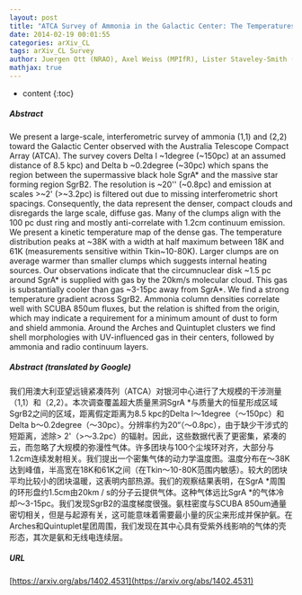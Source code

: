 ```yaml
---
layout: post
title: "ATCA Survey of Ammonia in the Galactic Center: The Temperatures of Dense Gas Clumps between SgrA* and SgrB2"
date: 2014-02-19 00:01:55
categories: arXiv_CL
tags: arXiv_CL Survey
author: Juergen Ott (NRAO), Axel Weiss (MPIfR), Lister Staveley-Smith (ICRAR), Christian Henkel (MPIfR), David S. Meier (NMT)
mathjax: true
---
```


* content
{:toc}

##### Abstract
We present a large-scale, interferometric survey of ammonia (1,1) and (2,2) toward the Galactic Center observed with the Australia Telescope Compact Array (ATCA). The survey covers Delta l ~1degree (~150pc) at an assumed distance of 8.5 kpc) and Delta b ~0.2degree (~30pc) which spans the region between the supermassive black hole SgrA* and the massive star forming region SgrB2. The resolution is ~20'' (~0.8pc) and emission at scales >~2' (>~3.2pc) is filtered out due to missing interferometric short spacings. Consequently, the data represent the denser, compact clouds and disregards the large scale, diffuse gas. Many of the clumps align with the 100 pc dust ring and mostly anti-correlate with 1.2cm continuum emission. We present a kinetic temperature map of the dense gas. The temperature distribution peaks at ~38K with a width at half maximum between 18K and 61K (measurements sensitive within Tkin~10-80K). Larger clumps are on average warmer than smaller clumps which suggests internal heating sources. Our observations indicate that the circumnuclear disk ~1.5 pc around SgrA* is supplied with gas by the 20km/s molecular cloud. This gas is substantially cooler than gas ~3-15pc away from SgrA*. We find a strong temperature gradient across SgrB2. Ammonia column densities correlate well with SCUBA 850um fluxes, but the relation is shifted from the origin, which may indicate a requirement for a minimum amount of dust to form and shield ammonia. Around the Arches and Quintuplet clusters we find shell morphologies with UV-influenced gas in their centers, followed by ammonia and radio continuum layers.

##### Abstract (translated by Google)
我们用澳大利亚望远镜紧凑阵列（ATCA）对银河中心进行了大规模的干涉测量（1,1）和（2,2）。本次调查覆盖超大质量黑洞SgrA *与质量大的恒星形成区域SgrB2之间的区域，距离假定距离为8.5 kpc的Delta l〜1degree（〜150pc）和Delta b〜0.2degree（〜30pc）。分辨率约为20“（〜0.8pc），由于缺少干涉式的短距离，滤除> 2'（>〜3.2pc）的辐射。因此，这些数据代表了更密集，紧凑的云，而忽略了大规模的弥漫性气体。许多团块与100个尘埃环对齐，大部分与1.2cm连续发射相关。我们提出一个密集气体的动力学温度图。温度分布在〜38K达到峰值，半高宽在18K和61K之间（在Tkin〜10-80K范围内敏感）。较大的团块平均比较小的团块温暖，这表明内部热源。我们的观察结果表明，在SgrA *周围的环形盘约1.5cm由20km / s的分子云提供气体。这种气体远比SgrA *的气体冷却〜3-15pc。我们发现SgrB2的温度梯度很强。氨柱密度与SCUBA 850um通量密切相关，但是与起源有关，这可能意味着需要最小量的灰尘来形成并保护氨。在Arches和Quintuplet星团周围，我们发现在其中心具有受紫外线影响的气体的壳形态，其次是氨和无线电连续层。

##### URL
[https://arxiv.org/abs/1402.4531](https://arxiv.org/abs/1402.4531)

